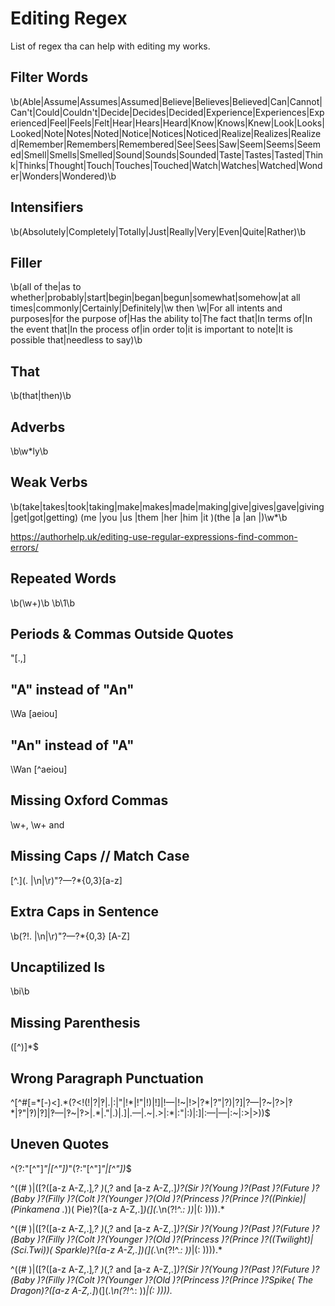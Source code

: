 # Editing Regex
List of regex tha can help with editing my works.

## Filter Words
\b(Able|Assume|Assumes|Assumed|Believe|Believes|Believed|Can|Cannot|Can't|Could|Couldn't|Decide|Decides|Decided|Experience|Experiences|Experienced|Feel|Feels|Felt|Hear|Hears|Heard|Know|Knows|Knew|Look|Looks|Looked|Note|Notes|Noted|Notice|Notices|Noticed|Realize|Realizes|Realized|Remember|Remembers|Remembered|See|Sees|Saw|Seem|Seems|Seemed|Smell|Smells|Smelled|Sound|Sounds|Sounded|Taste|Tastes|Tasted|Think|Thinks|Thought|Touch|Touches|Touched|Watch|Watches|Watched|Wonder|Wonders|Wondered)\b

## Intensifiers
\b(Absolutely|Completely|Totally|Just|Really|Very|Even|Quite|Rather)\b



## Filler
\b(all of the|as to whether|probably|start|begin|began|begun|somewhat|somehow|at all times|commonly|Certainly|Definitely|\w then \w|For all intents and purposes|for the purpose of|Has the ability to|The fact that|In terms of|In the event that|In the process of|in order to|it is important to note|It is possible that|needless to say)\b

## That
\b(that|then)\b

## Adverbs
\b\w*ly\b

## Weak Verbs
\b(take|takes|took|taking|make|makes|made|making|give|gives|gave|giving|get|got|getting) (me |you |us |them |her |him |it )(the |a |an |)\w*\b


https://authorhelp.uk/editing-use-regular-expressions-find-common-errors/

## Repeated Words
\b(\w+)\b \b\1\b

## Periods & Commas Outside Quotes
"[.,]

## "A" instead of "An"
\Wa [aeiou]

## "An" instead of "A"
\Wan [^aeiou]

## Missing Oxford Commas
\w+, \w+ and 

## Missing Caps // Match Case
[^\.](\. |\n|\r)"?—?\*{0,3}[a-z]

## Extra Caps in Sentence
\b(?!\. |\n|\r)"?—?\*{0,3} [A-Z]

## Uncaptilized Is
\bi\b

## Missing Parenthesis
\([^)]*$

## Wrong Paragraph Punctuation
^[^#\[=\*\[\-)<].*(?<!(!|\?|‽|\.|:|"|!\*|!"|!\)|!\]|!—|!~|!>|\?\*|\?"|\?\)|\?\]|\?—|\?~|\?>|‽\*|‽"|‽\)|‽\]|‽—|‽~|‽>|\.\*|\."|\.\)|\.\]|\.—|\.~|\.>|:\*|:"|:\)|:\]|:—|—|:~|:>|>))$

## Uneven Quotes
^(?:"[^"]*"|[^"])*"(?:"[^"]*"|[^"])*$

^((# )|(\[?([a-z A-Z,\.]*,? )*(,? and [a-z A-Z,\.]*)?(Sir )?(Young )?(Past )?(Future )?(Baby )?(Filly )?(Colt )?(Younger )?(Old )?(Princess )?(Prince )?((Pinkie)|(Pinkamena .*))( Pie)?([a-z A-Z,\.]*)(\](.*\n(?!^.*: ))*|(: )))).*

^((# )|(\[?([a-z A-Z,\.]*,? )*(,? and [a-z A-Z,\.]*)?(Sir )?(Young )?(Past )?(Future )?(Baby )?(Filly )?(Colt )?(Younger )?(Old )?(Princess )?(Prince )?((Twilight)|(Sci.*Twi))( Sparkle)?([a-z A-Z,\.]*)(\](.*\n(?!^.*: ))*|(: )))).*

^((# )|(\[?([a-z A-Z,\.]*,? )*(,? and [a-z A-Z,\.]*)?(Sir )?(Young )?(Past )?(Future )?(Baby )?(Filly )?(Colt )?(Younger )?(Old )?(Princess )?(Prince )?Spike( The Dragon)?([a-z A-Z,\.]*)(\](.*\n(?!^.*: ))*|(: )))).*